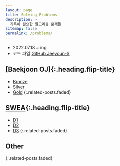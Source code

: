 ```yaml
---
layout: page
title: Solving Problems
description: >
  기록이 필요한 알고리즘 문제들
sitemap: false
permalink: /problems/
---
```


- 2022.07.18 ~ ing
- 코드 파일 [GitHub Jeeyoun-S](https://github.com/Jeeyoun-S/Baekjoon_OJ)

## [Baekjoon OJ]{:.heading.flip-title}
* [Bronze](/problems/baekjoon/bronze.md)
* [Silver](/problems/baekjoon/silver.md)
* [Gold](/problems/baekjoon/gold.md)
{:.related-posts.faded}

## [SWEA]{:.heading.flip-title}
* [D1](/problems/swea/d1.md)
* [D2](/problems/swea/d2.md)
* [D3](/problems/swea/d3.md)
{:.related-posts.faded}

## Other
{:.related-posts.faded}

[Baekjoon]: /problems/baekjoon/
[SWEA]: /problems/swea/
